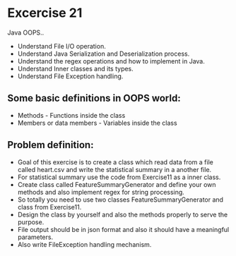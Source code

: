 # Excercise 21

Java OOPS..
- Understand File I/O operation.
- Understand Java Serialization and Deserialization process.
- Understand the regex operations and  how to implement in Java.
- Understand Inner classes and its types.
- Understand File Exception handling.

## Some basic definitions in OOPS world:

* Methods - Functions inside the class
* Members or data members - Variables inside the class

## Problem definition:

- Goal of this exercise is to create a class which read data from a file called heart.csv and write the statistical summary in a another file.
- For statistical summary use the code from Exercise11 as a inner class.
- Create class called FeatureSummaryGenerator and define your own methods and also implement regex for string processing.
- So totally you need to use two classes FeatureSummaryGenerator and class from Exercise11.
- Design the class by yourself and also the methods properly to serve the purpose.
- File output should be in json format and also it should have a meaningful parameters.
- Also write FileException handling mechanism.




